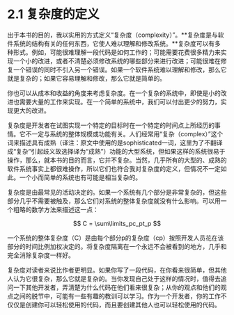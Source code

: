 # 2.1 复杂度的定义

出于本书的目的，我以实用的方式定义“复杂度（complexity）”。**复杂度是与软件系统的结构有关的任何东西，它使人难以理解和修改系统。**复杂度可以有多种形式。例如，可能很难理解一段代码是如何工作的；可能需要花费很多精力来实现一个小的改进，或者不清楚必须修改系统的哪些部分来进行改进；可能很难在修复一个错误的同时不引入另一个错误。如果一个软件系统难以理解和修改，那么它就是复杂的；如果它容易理解和修改，那么它就是简单的。

你也可以从成本和收益的角度来考虑复杂度。在一个复杂的系统中，即使是小的改进也需要大量的工作来实现。在一个简单的系统中，我们可以付出更少的努力，实现更大的改进。

复杂度是开发者在试图实现一个特定的目标时在一个特定的时间点上所经历的事情。它不一定与系统的整体规模或功能有关。人们经常用“复杂（complex）”这个词来描述具有成熟（译注：原文中使用的是sophisticated一词，这里为了不翻译成“复杂”引起歧义故选择译为“成熟”）功能的大型系统，但如果这样的系统很易于操作，那么，就本书的目的而言，它并不复杂。当然，几乎所有的大型的、成熟的软件系统事实上都很难操作，所以它们也符合我对复杂度的定义，但情况不一定如此。一个小而简单的系统也有可能是相当复杂的。

复杂度是由最常见的活动决定的。如果一个系统有几个部分是非常复杂的，但这些部分几乎不需要被触及，那么它们对系统的整体复杂度就没有什么影响。可以用一个粗略的数学方法来描述这一点：

$$
C = \sum\limits_pc_pt_p
$$

一个系统的整体复杂度（C）是由每个部分p的复杂度（cp）按照开发人员花在该部分的时间比例加权决定的。将复杂度隔离在一个永远不会被看到的地方，几乎和完全消除复杂度一样好。

复杂度对读者来说比作者更明显。如果你写了一段代码，在你看来很简单，但其他人认为它很复杂，那么它就是复杂的。当你发现自己处于这样的情况时，值得去追问一下其他开发者，弄清楚为什么代码在他们看来很复杂；从你的观点和他们的观点之间的脱节中，可能有一些有趣的教训可以学习。作为一个开发者，你的工作不仅仅是创建你可以轻松使用的代码，而且要创建其他人也可以轻松使用的代码。
